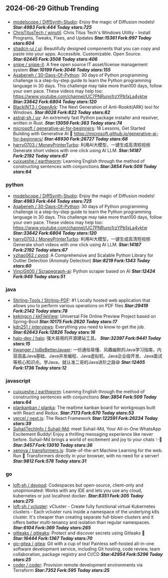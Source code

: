 ## 2024-06-29 Github Trending

### 
* [modelscope / DiffSynth-Studio](https://github.com/modelscope/DiffSynth-Studio): Enjoy the magic of Diffusion models! ***Star:4983 Fork:444 Today stars:725***
* [ChrisTitusTech / winutil](https://github.com/ChrisTitusTech/winutil): Chris Titus Tech's Windows Utility - Install Programs, Tweaks, Fixes, and Updates ***Star:15361 Fork:997 Today stars:604***
* [shadcn-ui / ui](https://github.com/shadcn-ui/ui): Beautifully designed components that you can copy and paste into your apps. Accessible. Customizable. Open Source. ***Star:62445 Fork:3508 Today stars:406***
* [snipe / snipe-it](https://github.com/snipe/snipe-it): A free open source IT asset/license management system ***Star:10199 Fork:3046 Today stars:155***
* [Asabeneh / 30-Days-Of-Python](https://github.com/Asabeneh/30-Days-Of-Python): 30 days of Python programming challenge is a step-by-step guide to learn the Python programming language in 30 days. This challenge may take more than100 days, follow your own pace. These videos may help too: https://www.youtube.com/channel/UC7PNRuno1rzYPb1xLa4yktw ***Star:33642 Fork:6804 Today stars:120***
* [BlackINT3 / OpenArk](https://github.com/BlackINT3/OpenArk): The Next Generation of Anti-Rookit(ARK) tool for Windows. ***Star:8028 Fork:822 Today stars:82***
* [astral-sh / uv](https://github.com/astral-sh/uv): An extremely fast Python package installer and resolver, written in Rust. ***Star:13059 Fork:363 Today stars:74***
* [microsoft / generative-ai-for-beginners](https://github.com/microsoft/generative-ai-for-beginners): 18 Lessons, Get Started Building with Generative AI 🔗 https://microsoft.github.io/generative-ai-for-beginners/ ***Star:48930 Fork:26727 Today stars:68***
* [harry0703 / MoneyPrinterTurbo](https://github.com/harry0703/MoneyPrinterTurbo): 利用AI大模型，一键生成高清短视频 Generate short videos with one click using AI LLM. ***Star:14187 Fork:2192 Today stars:67***
* [cuixueshe / earthworm](https://github.com/cuixueshe/earthworm): Learning English through the method of constructing sentences with conjunctions ***Star:3854 Fork:509 Today stars:64***

### python
* [modelscope / DiffSynth-Studio](https://github.com/modelscope/DiffSynth-Studio): Enjoy the magic of Diffusion models! ***Star:4983 Fork:444 Today stars:725***
* [Asabeneh / 30-Days-Of-Python](https://github.com/Asabeneh/30-Days-Of-Python): 30 days of Python programming challenge is a step-by-step guide to learn the Python programming language in 30 days. This challenge may take more than100 days, follow your own pace. These videos may help too: https://www.youtube.com/channel/UC7PNRuno1rzYPb1xLa4yktw ***Star:33642 Fork:6804 Today stars:120***
* [harry0703 / MoneyPrinterTurbo](https://github.com/harry0703/MoneyPrinterTurbo): 利用AI大模型，一键生成高清短视频 Generate short videos with one click using AI LLM. ***Star:14187 Fork:2192 Today stars:67***
* [yzhao062 / pyod](https://github.com/yzhao062/pyod): A Comprehensive and Scalable Python Library for Outlier Detection (Anomaly Detection) ***Star:8219 Fork:1343 Today stars:60***
* [VinciGit00 / Scrapegraph-ai](https://github.com/VinciGit00/Scrapegraph-ai): Python scraper based on AI ***Star:12424 Fork:949 Today stars:51***

### java
* [Stirling-Tools / Stirling-PDF](https://github.com/Stirling-Tools/Stirling-PDF): #1 Locally hosted web application that allows you to perform various operations on PDF files ***Star:29419 Fork:2142 Today stars:78***
* [kekingcn / kkFileView](https://github.com/kekingcn/kkFileView): Universal File Online Preview Project based on Spring-Boot ***Star:10175 Fork:2620 Today stars:17***
* [kdn251 / interviews](https://github.com/kdn251/interviews): Everything you need to know to get the job. ***Star:62643 Fork:12826 Today stars:16***
* [halo-dev / halo](https://github.com/halo-dev/halo): 强大易用的开源建站工具。 ***Star:32397 Fork:9441 Today stars:15***
* [itwanger / toBeBetterJavaer](https://github.com/itwanger/toBeBetterJavaer): 一份通俗易懂、风趣幽默的Java学习指南，内容涵盖Java基础、Java并发编程、Java虚拟机、Java企业级开发、Java面试等核心知识点。学Java，就认准二哥的Java进阶之路😄 ***Star:12405 Fork:1736 Today stars:12***

### javascript
* [cuixueshe / earthworm](https://github.com/cuixueshe/earthworm): Learning English through the method of constructing sentences with conjunctions ***Star:3854 Fork:509 Today stars:64***
* [plankanban / planka](https://github.com/plankanban/planka): The realtime kanban board for workgroups built with React and Redux. ***Star:7173 Fork:670 Today stars:53***
* [vercel / next.js](https://github.com/vercel/next.js): The React Framework ***Star:122591 Fork:26234 Today stars:39***
* [SuhailTechInfo / Suhail-Md](https://github.com/SuhailTechInfo/Suhail-Md): meet Suhail-Md, Your All-in-One WhatsApp Excitement Buddy! Enjoy a thrilling messaging experience like never before. Suhail-Md brings a world of excitement and joy to your chats ✨🤖 ***Star:3457 Fork:13010 Today stars:36***
* [xenova / transformers.js](https://github.com/xenova/transformers.js): State-of-the-art Machine Learning for the web. Run 🤗 Transformers directly in your browser, with no need for a server! ***Star:9812 Fork:578 Today stars:31***

### go
* [loft-sh / devpod](https://github.com/loft-sh/devpod): Codespaces but open-source, client-only and unopinionated: Works with any IDE and lets you use any cloud, kubernetes or just localhost docker. ***Star:8351 Fork:305 Today stars:275***
* [loft-sh / vcluster](https://github.com/loft-sh/vcluster): vCluster - Create fully functional virtual Kubernetes clusters - Each vcluster runs inside a namespace of the underlying k8s cluster. It's cheaper than creating separate full-blown clusters and it offers better multi-tenancy and isolation than regular namespaces. ***Star:6104 Fork:369 Today stars:265***
* [gitleaks / gitleaks](https://github.com/gitleaks/gitleaks): Protect and discover secrets using Gitleaks 🔑 ***Star:16444 Fork:1367 Today stars:70***
* [go-gitea / gitea](https://github.com/go-gitea/gitea): Git with a cup of tea! Painless self-hosted all-in-one software development service, including Git hosting, code review, team collaboration, package registry and CI/CD ***Star:42954 Fork:5296 Today stars:25***
* [coder / coder](https://github.com/coder/coder): Provision remote development environments via Terraform ***Star:7352 Fork:595 Today stars:25***

